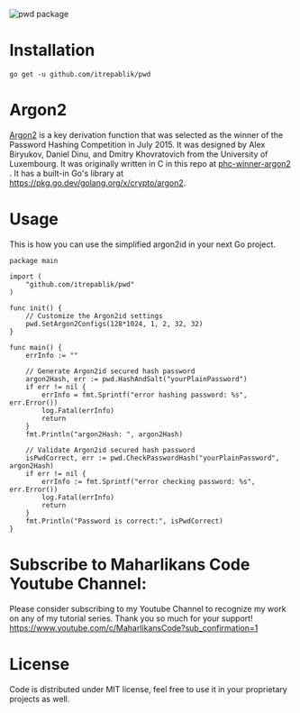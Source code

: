 ![pwd package](https://user-images.githubusercontent.com/58651329/144160290-996de8ec-3a13-48fe-9474-99cac1367aa8.png)

# Installation
```
go get -u github.com/itrepablik/pwd
```

# Argon2
[Argon2](https://en.wikipedia.org/wiki/Argon2) is a key derivation function that was selected as the winner of the Password Hashing Competition in July 2015. It was designed by Alex Biryukov, Daniel Dinu, and Dmitry Khovratovich from the University of Luxembourg. It was originally written in C in this repo at [phc-winner-argon2
](https://github.com/P-H-C/phc-winner-argon2). It has a built-in Go's library at https://pkg.go.dev/golang.org/x/crypto/argon2.

# Usage
This is how you can use the simplified argon2id in your next Go project.
```
package main

import (
	"github.com/itrepablik/pwd"
)

func init() {
	// Customize the Argon2id settings
	pwd.SetArgon2Configs(128*1024, 1, 2, 32, 32)
}

func main() {
	errInfo := ""

	// Generate Argon2id secured hash password
	argon2Hash, err := pwd.HashAndSalt("yourPlainPassword")
	if err != nil {
		errInfo = fmt.Sprintf("error hashing password: %s", err.Error())
		log.Fatal(errInfo)
		return
	}
	fmt.Println("argon2Hash: ", argon2Hash)

	// Validate Argon2id secured hash password
	isPwdCorrect, err := pwd.CheckPasswordHash("yourPlainPassword", argon2Hash)
	if err != nil {
		errInfo := fmt.Sprintf("error checking password: %s", err.Error())
		log.Fatal(errInfo)
		return
	}
	fmt.Println("Password is correct:", isPwdCorrect)
}
```

# Subscribe to Maharlikans Code Youtube Channel:
Please consider subscribing to my Youtube Channel to recognize my work on any of my tutorial series. Thank you so much for your support!
https://www.youtube.com/c/MaharlikansCode?sub_confirmation=1

# License
Code is distributed under MIT license, feel free to use it in your proprietary projects as well.
